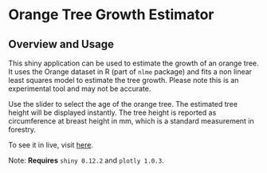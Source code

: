 
# Orange Tree Growth Estimator


## Overview and Usage

This shiny application can be used to estimate the growth of an orange tree. It uses the Orange dataset in R (part of `nlme` package) and fits a non linear least squares model to estimate the tree growth. Please note this is an experimental tool and may not be accurate.  

Use the slider to select the age of the orange tree. The estimated tree height will be displayed instantly. The tree height is reported as circumference at breast height in mm, which is a standard measurement in forestry.  

To see it in live, visit [here][1].  
  
  
Note: **Requires** `shiny 0.12.2` and `plotly 1.0.3`.


[1]: https://catena.shinyapps.io/orange-tree 
